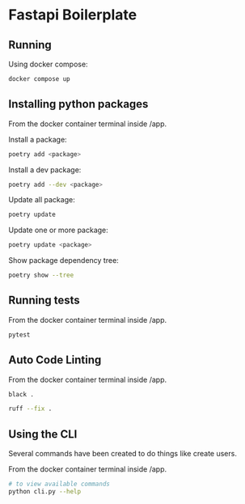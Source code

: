 # Fastapi Boilerplate

## Running

Using docker compose:
```bash
docker compose up
```

## Installing python packages

From the docker container terminal inside /app.

Install a package:
```bash
poetry add <package>
```

Install a dev package:
```bash
poetry add --dev <package>
```

Update all package:
```bash
poetry update
```

Update one or more package:
```bash
poetry update <package>
```

Show package dependency tree:
```bash
poetry show --tree
```

## Running tests

From the docker container terminal inside /app.

```bash
pytest
```

## Auto Code Linting

From the docker container terminal inside /app.

```bash
black .
```

```bash
ruff --fix .
```

## Using the CLI

Several commands have been created to do things like create users.

From the docker container terminal inside /app.

```bash
# to view available commands
python cli.py --help
```
